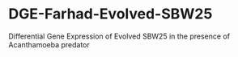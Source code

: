 # DGE-Farhad-Evolved-SBW25
Differential Gene Expression of Evolved SBW25 in the presence of Acanthamoeba predator
